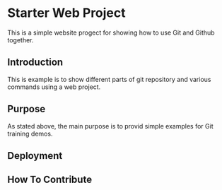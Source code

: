 # Starter Web Project

This is a simple website progect for showing how to use Git and Github together.

## Introduction

This is example is to show different parts of git repository and various commands using a web project.
## Purpose

As stated above, the main purpose is to provid simple examples for Git training demos.

## Deployment

## How To Contribute